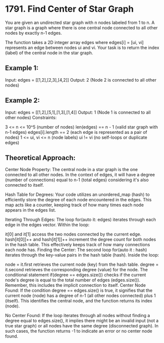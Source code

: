 # 1791. Find Center of Star Graph

You are given an undirected star graph with n nodes labeled from 1 to n. A star graph is a graph where there is one central node connected to all other nodes by exactly n-1 edges.

The function takes a 2D integer array edges where edges[i] = [ui, vi] represents an edge between nodes ui and vi. Your task is to return the index (label) of the central node in the star graph.


## Example 1:
Input: edges = [[1,2],[2,3],[4,2]]
Output: 2 (Node 2 is connected to all other nodes)

## Example 2:
Input: edges = [[1,2],[5,1],[1,3],[1,4]]
Output: 1 (Node 1 is connected to all other nodes)
Constraints:

3 <= n <= 10^5 (number of nodes)
len(edges) == n - 1 (valid star graph with n-1 edges)
edges[i].length == 2 (each edge is represented as a pair of nodes)
1 <= ui, vi <= n (node labels)
ui != vi (no self-loops or duplicate edges)

## Theoretical Approach:

Center Node Property: The central node in a star graph is the one connected to all other nodes. In the context of edges, it will have a degree (number of connections) equal to n-1 (total edges) considering it's also connected to itself.

Hash Table for Degrees: Your code utilizes an unordered_map (hash) to efficiently store the degree of each node encountered in the edges. This map acts like a counter, keeping track of how many times each node appears in the edges list.

Iterating Through Edges: The loop for(auto it: edges) iterates through each edge in the edges vector. Within the loop:

it[0] and it[1] access the two nodes connected by the current edge.
hash[it[0]]++ and hash[it[1]]++ increment the degree count for both nodes in the hash table. This effectively keeps track of how many connections each node has.
Finding the Center: The second loop for(auto it : hash) iterates through the key-value pairs in the hash table (hash). Inside the loop:

node = it.first retrieves the current node (key) from the hash table.
degree = it.second retrieves the corresponding degree (value) for the node.
The conditional statement if(degree == edges.size()) checks if the current node's degree is equal to the total number of edges (edges.size()). Remember, this includes the implicit connection to itself.
Center Node Found: If the condition degree == edges.size() is true, it signifies that the current node (node) has a degree of n-1 (all other nodes connected) plus 1 (itself). This identifies the central node, and the function returns its index (node).

No Center Found: If the loop iterates through all nodes without finding a degree equal to edges.size(), it implies there might be an invalid input (not a true star graph) or all nodes have the same degree (disconnected graph). In such cases, the function returns -1 to indicate an error or no center node found.